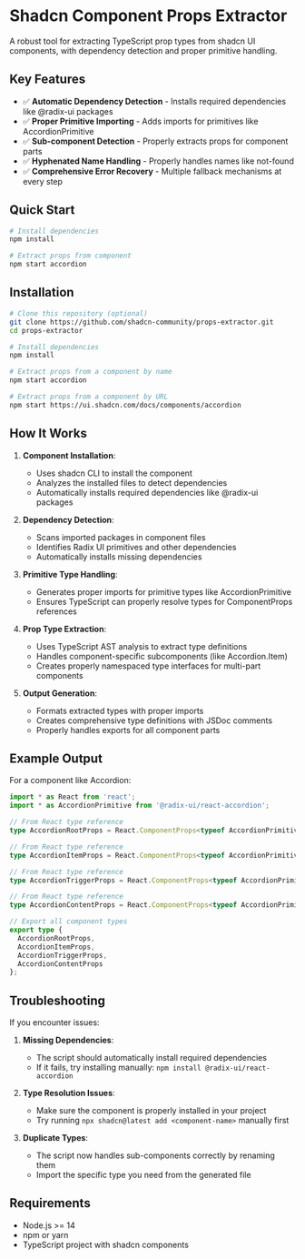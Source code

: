 # Shadcn Component Props Extractor

A robust tool for extracting TypeScript prop types from shadcn UI components, with dependency detection and proper primitive handling.

## Key Features

- ✅ **Automatic Dependency Detection** - Installs required dependencies like @radix-ui packages
- ✅ **Proper Primitive Importing** - Adds imports for primitives like AccordionPrimitive 
- ✅ **Sub-component Detection** - Properly extracts props for component parts
- ✅ **Hyphenated Name Handling** - Properly handles names like not-found
- ✅ **Comprehensive Error Recovery** - Multiple fallback mechanisms at every step

## Quick Start

```bash
# Install dependencies
npm install

# Extract props from component
npm start accordion
```

## Installation

```bash
# Clone this repository (optional)
git clone https://github.com/shadcn-community/props-extractor.git
cd props-extractor

# Install dependencies
npm install

# Extract props from a component by name
npm start accordion

# Extract props from a component by URL
npm start https://ui.shadcn.com/docs/components/accordion
```

## How It Works

1. **Component Installation**:
   - Uses shadcn CLI to install the component
   - Analyzes the installed files to detect dependencies
   - Automatically installs required dependencies like @radix-ui packages

2. **Dependency Detection**:
   - Scans imported packages in component files
   - Identifies Radix UI primitives and other dependencies
   - Automatically installs missing dependencies

3. **Primitive Type Handling**:
   - Generates proper imports for primitive types like AccordionPrimitive
   - Ensures TypeScript can properly resolve types for ComponentProps references

4. **Prop Type Extraction**:
   - Uses TypeScript AST analysis to extract type definitions
   - Handles component-specific subcomponents (like Accordion.Item)
   - Creates properly namespaced type interfaces for multi-part components

5. **Output Generation**:
   - Formats extracted types with proper imports
   - Creates comprehensive type definitions with JSDoc comments
   - Properly handles exports for all component parts

## Example Output

For a component like Accordion:

```typescript
import * as React from 'react';
import * as AccordionPrimitive from '@radix-ui/react-accordion';

// From React type reference
type AccordionRootProps = React.ComponentProps<typeof AccordionPrimitive.Root>;

// From React type reference
type AccordionItemProps = React.ComponentProps<typeof AccordionPrimitive.Item>;

// From React type reference
type AccordionTriggerProps = React.ComponentProps<typeof AccordionPrimitive.Trigger>;

// From React type reference
type AccordionContentProps = React.ComponentProps<typeof AccordionPrimitive.Content>;

// Export all component types
export type {
  AccordionRootProps,
  AccordionItemProps,
  AccordionTriggerProps,
  AccordionContentProps
};
```

## Troubleshooting

If you encounter issues:

1. **Missing Dependencies**:
   - The script should automatically install required dependencies
   - If it fails, try installing manually: `npm install @radix-ui/react-accordion`

2. **Type Resolution Issues**:
   - Make sure the component is properly installed in your project
   - Try running `npx shadcn@latest add <component-name>` manually first

3. **Duplicate Types**:
   - The script now handles sub-components correctly by renaming them
   - Import the specific type you need from the generated file

## Requirements

- Node.js >= 14
- npm or yarn
- TypeScript project with shadcn components